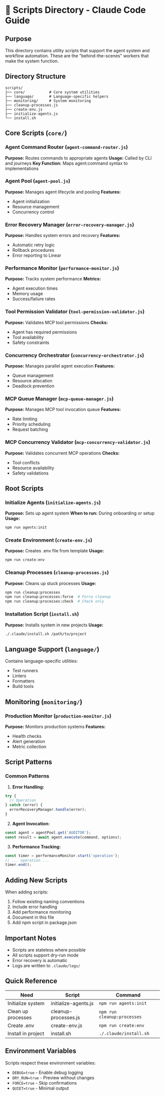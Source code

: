 # 📜 Scripts Directory - Claude Code Guide

## Purpose

This directory contains utility scripts that support the agent system and workflow automation. These are the "behind-the-scenes" workers that make the system function.

## Directory Structure

```
scripts/
├── core/           # Core system utilities
├── language/       # Language-specific helpers
├── monitoring/     # System monitoring
├── cleanup-processes.js
├── create-env.js
├── initialize-agents.js
└── install.sh
```

## Core Scripts (`core/`)

### Agent Command Router (`agent-command-router.js`)

**Purpose:** Routes commands to appropriate agents
**Usage:** Called by CLI and journeys
**Key Function:** Maps agent:command syntax to implementations

### Agent Pool (`agent-pool.js`)

**Purpose:** Manages agent lifecycle and pooling
**Features:**

- Agent initialization
- Resource management
- Concurrency control

### Error Recovery Manager (`error-recovery-manager.js`)

**Purpose:** Handles system errors and recovery
**Features:**

- Automatic retry logic
- Rollback procedures
- Error reporting to Linear

### Performance Monitor (`performance-monitor.js`)

**Purpose:** Tracks system performance
**Metrics:**

- Agent execution times
- Memory usage
- Success/failure rates

### Tool Permission Validator (`tool-permission-validator.js`)

**Purpose:** Validates MCP tool permissions
**Checks:**

- Agent has required permissions
- Tool availability
- Safety constraints

### Concurrency Orchestrator (`concurrency-orchestrator.js`)

**Purpose:** Manages parallel agent execution
**Features:**

- Queue management
- Resource allocation
- Deadlock prevention

### MCP Queue Manager (`mcp-queue-manager.js`)

**Purpose:** Manages MCP tool invocation queue
**Features:**

- Rate limiting
- Priority scheduling
- Request batching

### MCP Concurrency Validator (`mcp-concurrency-validator.js`)

**Purpose:** Validates concurrent MCP operations
**Checks:**

- Tool conflicts
- Resource availability
- Safety validations

## Root Scripts

### Initialize Agents (`initialize-agents.js`)

**Purpose:** Sets up agent system
**When to run:** During onboarding or setup
**Usage:**

```bash
npm run agents:init
```

### Create Environment (`create-env.js`)

**Purpose:** Creates .env file from template
**Usage:**

```bash
npm run create:env
```

### Cleanup Processes (`cleanup-processes.js`)

**Purpose:** Cleans up stuck processes
**Usage:**

```bash
npm run cleanup:processes
npm run cleanup:processes:force  # Force cleanup
npm run cleanup:processes:check  # Check only
```

### Installation Script (`install.sh`)

**Purpose:** Installs system in new projects
**Usage:**

```bash
./.claude/install.sh /path/to/project
```

## Language Support (`language/`)

Contains language-specific utilities:

- Test runners
- Linters
- Formatters
- Build tools

## Monitoring (`monitoring/`)

### Production Monitor (`production-monitor.js`)

**Purpose:** Monitors production systems
**Features:**

- Health checks
- Alert generation
- Metric collection

## Script Patterns

### Common Patterns

1. **Error Handling:**

```javascript
try {
  // Operation
} catch (error) {
  errorRecoveryManager.handle(error);
}
```

2. **Agent Invocation:**

```javascript
const agent = agentPool.get('AUDITOR');
const result = await agent.execute(command, options);
```

3. **Performance Tracking:**

```javascript
const timer = performanceMonitor.start('operation');
// ... operation ...
timer.end();
```

## Adding New Scripts

When adding scripts:

1. Follow existing naming conventions
2. Include error handling
3. Add performance monitoring
4. Document in this file
5. Add npm script in package.json

## Important Notes

- Scripts are stateless where possible
- All scripts support dry-run mode
- Error recovery is automatic
- Logs are written to `.claude/logs/`

## Quick Reference

| Need               | Script               | Command                     |
| ------------------ | -------------------- | --------------------------- |
| Initialize system  | initialize-agents.js | `npm run agents:init`       |
| Clean up processes | cleanup-processes.js | `npm run cleanup:processes` |
| Create .env        | create-env.js        | `npm run create:env`        |
| Install in project | install.sh           | `./.claude/install.sh`      |

## Environment Variables

Scripts respect these environment variables:

- `DEBUG=true` - Enable debug logging
- `DRY_RUN=true` - Preview without changes
- `FORCE=true` - Skip confirmations
- `QUIET=true` - Minimal output
